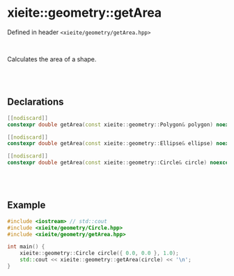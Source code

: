 # xieite::geometry::getArea
Defined in header `<xieite/geometry/getArea.hpp>`

<br/>

Calculates the area of a shape.

<br/><br/>

## Declarations
```cpp
[[nodiscard]]
constexpr double getArea(const xieite::geometry::Polygon& polygon) noexcept;
```
```cpp
[[nodiscard]]
constexpr double getArea(const xieite::geometry::Ellipse& ellipse) noexcept;
```
```cpp
[[nodiscard]]
constexpr double getArea(const xieite::geometry::Circle& circle) noexcept;
```

<br/><br/>

## Example
```cpp
#include <iostream> // std::cout
#include <xieite/geometry/Circle.hpp>
#include <xieite/geometry/getArea.hpp>

int main() {
	xieite::geometry::Circle circle({ 0.0, 0.0 }, 1.0);
	std::cout << xieite::geometry::getArea(circle) << '\n';
}
```
